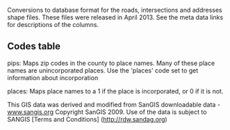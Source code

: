 Conversions to database format for the roads, intersections and addresses shape files. These files were released in April 2013. See the meta data links for descriptions of the columns. 

Codes table
-----------

pips: Maps zip codes in the county to place names. Many of these place names are unincorporated places. Use the 'places' code set to get information about incorporation

places: Maps place names to a 1 if the place is incorporated, or 0 if it is not. 

This GIS data was derived and modified from SanGIS downloadable data - www.sangis.org Copyright SanGIS 2009. Use of the data is subject to SANGIS [Terms and Conditions] (http://rdw.sandag.org)